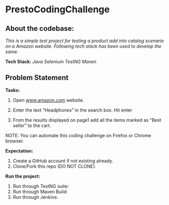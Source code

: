 # PrestoCodingChallenge

About the codebase:
---------------------------------
*This is a simple test project for testing a product add into catalog scenario on a Amazon  website. Following tech stack has been used to develop the same.*

**Tech Stack:** *Java*  *Selenium* *TestNG*  *Maven*

Problem Statement
----------------------------------
**Tasks:**

1. Open www.amazon.com website.

2. Enter the text “Headphones” in the search box. Hit enter

3. From the results displayed on page1 add all the items marked as “Best seller” to the cart. 

NOTE: You can automate this coding challenge on Firefox or Chrome browser. 


**Expectation:**
1. Create a GitHub account if not existing already.
2. Clone/Fork this repo (DO NOT CLONE).


**Run the project:**
1. Run through TestNG suite:
2. Run through Maven Build:
3. Run through  Jenkins:
